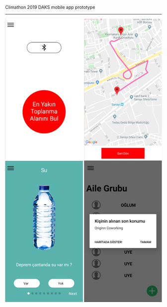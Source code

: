 Climathon 2019 DAKS mobile app prototype

<hr/>
<img src="./screenshots/Screenshot_4.jpg" width="250"/>
<img src="./screenshots/Screenshot_3.jpg" width="250"/>
<img src="./screenshots/Screenshot_2.jpg" width="250"/>
<img src="./screenshots/Screenshot_1.jpg" width="250"/>
